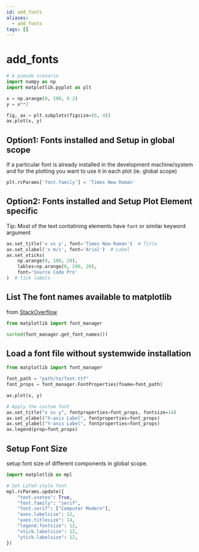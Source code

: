 ```yaml
---
id: add_fonts
aliases:
  - add_fonts
tags: []
---
```


# add_fonts

```python
# A pseudo scenario
import numpy as np
import matplotlib.pyplot as plt

x = np.arange(0, 100, 0.2)
y = x**2

fig, ax = plt.subplots(figsize=(6, 4))
ax.plot(x, y)

```

## Option1: Fonts installed and Setup in global scope
If a particular font is already installed in the development machine/system and for the plotting you want to use it in each plot (ie. global scope)

```python
plt.rcParams['font.family'] = 'Times New Roman'
```

## Option2: Fonts installed and Setup Plot Element specific
Tip: Most of the text contatining elements have `font` or similar keyword argument
```python
ax.set_title('x vs y', font='Times New Roman')  # Title
ax.set_xlabel('x m/s', font='Arial')  # Label
ax.set_xticks(
    np.arange(0, 100, 20),
    lables=np.arange(0, 100, 20),
    font='Source Code Pro'
)  # tick labels
```


## List The font names available to matplotlib

from [StackOverflow](https://stackoverflow.com/a/73938907/13497846)
```python
from matplotlib import font_manager
```

```python
sorted(font_manager.get_font_names())
```

## Load a font file without systemwide installation
```python
from matplotlib import font_manager
```

```python
font_path = "path/to/font.ttf"  
font_props = font_manager.FontProperties(fname=font_path)

ax.plot(x, y)

# Apply the custom font
ax.set_title("x vs y", fontproperties=font_props, fontsize=14)
ax.set_xlabel("X-axis Label", fontproperties=font_props)
ax.set_ylabel("Y-axis Label", fontproperties=font_props)
ax.legend(prop=font_props)
```


## Setup Font Size
setup font size of different components in global scope.

```python
import matplotlib as mpl
```

```python
# Set LaTeX-style font
mpl.rcParams.update({
    "text.usetex": True,
    "font.family": "serif",
    "font.serif": ["Computer Modern"],
    "axes.labelsize": 12,
    "axes.titlesize": 14,
    "legend.fontsize": 12,
    "xtick.labelsize": 12,
    "ytick.labelsize": 12,
})


```
